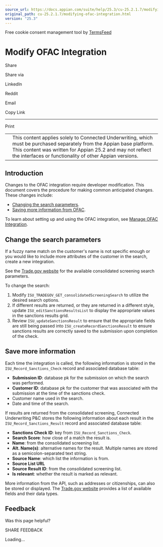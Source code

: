 ```yaml
---
source_url: https://docs.appian.com/suite/help/25.3/cu-25.2.1.7/modifying-ofac-integration.html
original_path: cu-25.2.1.7/modifying-ofac-integration.html
version: "25.3"
---
```


Free cookie consent management tool by [TermsFeed](https://www.termsfeed.com/)

# Modify OFAC Integration

Share

Share via

LinkedIn

Reddit

Email

Copy Link

* * *

Print

<table><tbody><tr><td><i class="fa fa-check-square-o" aria-hidden="true"></i></td><td>This content applies solely to Connected Underwriting, which must be purchased separately from the Appian base platform. This content was written for Appian 25.2 and may not reflect the interfaces or functionality of other Appian versions.</td></tr></tbody></table>

## Introduction

Changes to the OFAC integration require developer modification. This document covers the procedure for making common anticipated changes. These changes include:

-   [Changing the search parameters](#change-the-search-parameters).
-   [Saving more information from OFAC](#save-more-information).

To learn about setting up and using the OFAC integration, see [Manage OFAC Integration](managing-integrations.html#integrate-with-ofac).

## Change the search parameters

If a fuzzy name match on the customer's name is not specific enough or you would like to include more attributes of the customer in the search, create a new integration.

See the [Trade.gov website](https://developer.trade.gov/api-details#api=consolidated-screening-list&operation=search) for the available consolidated screening search parameters.

To change the search:

1.  Modify `ISU_TRADEGOV_GET_consolidatedScreeningSearch` to utilize the desired search options.
2.  If different results are returned, or they are returned in a different style, update `ISU_editSanctionsResultsList` to display the appropriate values in the sanctions results grid.
3.  Review `ISU_updateSanctionsResult` to ensure that the appropriate fields are still being passed into `ISU_createRecordSanctionsResult` to ensure sanctions results are correctly saved to the submission upon completion of the check.

## Save more information

Each time the integration is called, the following information is stored in the `ISU_Record_Sanctions_Check` record and associated database table:

-   **Submission ID**: database pk for the submission on which the search was performed.
-   **Customer ID**: database pk for the customer that was associated with the submission at the time of the sanctions check.
-   Customer name used in the search.
-   Date and time of the search.

If results are returned from the consolidated screening, Connected Underwriting P&C stores the following information about each result in the `ISU_Record_Sanctions_Result` record and associated database table:

-   **Sanctions Check ID**: key from `ISU_Record_Sanctions_Check`.
-   **Search Score**: how close of a match the result is.
-   **Name**: from the consolidated screening list.
-   **Alt. Name(s)**: alternative names for the result. Multiple names are stored as a semicolon-separated text string.
-   **Source Name**: which list the information is from.
-   **Source List URL**
-   **Source Result ID**: from the consolidated screening list.
-   **Is relevant**: whether the result is marked as relevant.

More information from the API, such as addresses or citizenships, can also be stored or displayed. The [Trade.gov website](https://api.trade.gov/apps/store/apis/info?name=ConsolidatedScreeningListAPI&version=v1&provider=dataservices@trade.gov) provides a list of available fields and their data types.

## Feedback

Was this page helpful?

SHARE FEEDBACK

Loading...